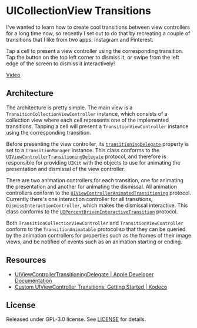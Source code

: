# UICollectionView Transitions
I've wanted to learn how to create cool transitions between view controllers for a long time now, so recently I set out to do that by recreating a couple of transitions that I like from two apps: Instagram and Pinterest.

Tap a cell to present a view controller using the corresponding transition. Tap the button on the top left corner to dismiss it, or swipe from the left edge of the screen to dismiss it interactively!

[Video](https://user-images.githubusercontent.com/12814370/204363820-b23850fd-a852-4adf-899f-460a03757f85.mp4)

## Architecture
The architecture is pretty simple. The main view is a `TransitionCollectionViewController` instance, which consists of a collection view where each cell represents one of the implemented transitions. Tapping a cell will present a `TransitionViewController` instance using the corresponding transition.

Before presenting the view controller, its [`transitioningDelegate`](https://developer.apple.com/documentation/uikit/uiviewcontroller/1621421-transitioningdelegate) property is set to a `TransitionManager` instance. This class conforms to the [`UIViewControllerTransitioningDelegate`](https://developer.apple.com/documentation/uikit/uiviewcontrollertransitioningdelegate) protocol, and therefore is responsible for providing `UIKit` with the objects to use for animating the presentation and dismissal of the view controller.

There are two animation controllers for each transition, one for animating the presentation and another for animating the dismissal. All animation controllers conform to the [`UIViewControllerAnimatedTransitioning`](https://developer.apple.com/documentation/uikit/uiviewcontrolleranimatedtransitioning) protocol. Currently there's one interaction controller for all transitions, `DismissInteractionController`, which makes the dismissal interactive. This class conforms to the [`UIPercentDrivenInteractiveTransition`](https://developer.apple.com/documentation/uikit/uipercentdriveninteractivetransition) protocol.

Both `TransitionCollectionViewController` and `TransitionViewController` conform to the `TransitionAnimatable` protocol so that they can be queried by the animation controllers for properties such as the frames of their image views, and be notified of events such as an animation starting or ending.

## Resources
- [UIViewControllerTransitioningDelegate | Apple Developer Documentation](https://developer.apple.com/documentation/uikit/uiviewcontrollertransitioningdelegate)
- [Custom UIViewController Transitions: Getting Started | Kodeco](https://www.kodeco.com/322-custom-uiviewcontroller-transitions-getting-started)

## License
Released under GPL-3.0 license. See [LICENSE](/LICENSE) for details.
